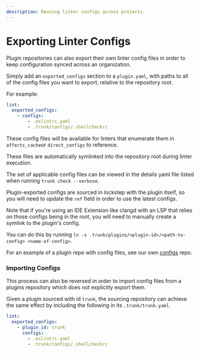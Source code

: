 ```yaml
---
description: Reusing linter configs across projects.
---
```


# Exporting Linter Configs

Plugin repositories can also export their own linter config files in order to keep configuration synced across an organization.

Simply add an `exported_configs` section to a `plugin.yaml`, with paths to all of the config files you want to export, relative to the repository root.

For example:

```yaml
lint:
  exported_configs:
    - configs:
        - .eslintrc.yaml
        - .trunk/configs/.shellcheckrc
```

These config files will be available for linters that enumerate them in `affects_cache`or `direct_configs` to reference.

These files are automatically symlinked into the repository root during linter execution.

The set of applicable config files can be viewed in the details yaml file listed when running `trunk check --verbose`.

Plugin-exported configs are sourced in lockstep with the plugin itself, so you will need to update the `ref` field in order to use the latest configs.

Note that if you're using an IDE Extension like clangd with an LSP that relies on those configs being in the root, you will need to manually create a symlink to the plugin's config.

You can do this by running `ln -s .trunk/plugins/<plugin-id>/<path-to-config> <name-of-config>`.

For an example of a plugin repo with config files, see our own [configs](https://github.com/trunk-io/configs) repo.

### Importing Configs

This process can also be reversed in order to import config files from a plugins repository which does not explicitly export them.

Given a plugin sourced with id `trunk`, the sourcing repository can achieve the same effect by including the following in its `.trunk/trunk.yaml`.

```yaml
lint:
  exported_configs:
    - plugin_id: trunk
      configs:
        - .eslintrc.yaml
        - .trunk/configs/.shellcheckrc
```
